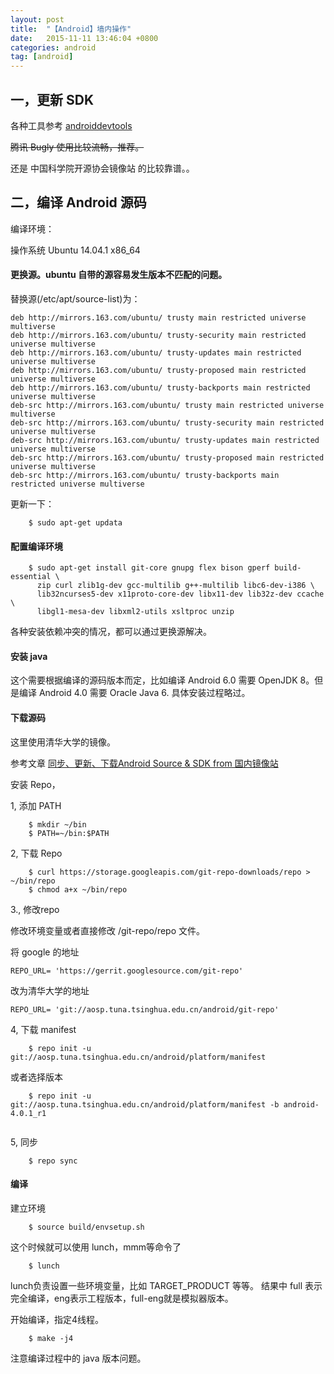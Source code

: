 ```yaml
---
layout: post
title:  "【Android】墙内操作"
date:   2015-11-11 13:46:04 +0800
categories: android
tag: [android]
---
```

## 一，更新 SDK
各种工具参考 [androiddevtools](http://www.androiddevtools.cn/index.html)

<del>腾讯 Bugly 使用比较流畅，推荐。 </del>

还是 中国科学院开源协会镜像站 的比较靠谱。。

## 二，编译 Android 源码

编译环境：

操作系统 Ubuntu 14.04.1 x86_64

#### 更换源。ubuntu 自带的源容易发生版本不匹配的问题。

替换源(/etc/apt/source-list)为：

    deb http://mirrors.163.com/ubuntu/ trusty main restricted universe multiverse
    deb http://mirrors.163.com/ubuntu/ trusty-security main restricted universe multiverse
    deb http://mirrors.163.com/ubuntu/ trusty-updates main restricted universe multiverse
    deb http://mirrors.163.com/ubuntu/ trusty-proposed main restricted universe multiverse
    deb http://mirrors.163.com/ubuntu/ trusty-backports main restricted universe multiverse
    deb-src http://mirrors.163.com/ubuntu/ trusty main restricted universe multiverse
    deb-src http://mirrors.163.com/ubuntu/ trusty-security main restricted universe multiverse
    deb-src http://mirrors.163.com/ubuntu/ trusty-updates main restricted universe multiverse
    deb-src http://mirrors.163.com/ubuntu/ trusty-proposed main restricted universe multiverse
    deb-src http://mirrors.163.com/ubuntu/ trusty-backports main restricted universe multiverse
    
更新一下：

```shell
    $ sudo apt-get updata
```

#### 配置编译环境

```shell
    $ sudo apt-get install git-core gnupg flex bison gperf build-essential \
      zip curl zlib1g-dev gcc-multilib g++-multilib libc6-dev-i386 \
      lib32ncurses5-dev x11proto-core-dev libx11-dev lib32z-dev ccache \
      libgl1-mesa-dev libxml2-utils xsltproc unzip
```

各种安装依赖冲突的情况，都可以通过更换源解决。

#### 安装 java

这个需要根据编译的源码版本而定，比如编译 Android 6.0 需要 OpenJDK 8。但是编译 Android 4.0 需要 Oracle Java 6.
具体安装过程略过。

#### 下载源码

这里使用清华大学的镜像。

参考文章 [同步、更新、下载Android Source & SDK from 国内镜像站](http://www.cnblogs.com/baizx/p/4442723.html)

安装 Repo，

1, 添加 PATH

```shell
    $ mkdir ~/bin
    $ PATH=~/bin:$PATH
```

2, 下载 Repo

```shell
    $ curl https://storage.googleapis.com/git-repo-downloads/repo > ~/bin/repo
    $ chmod a+x ~/bin/repo
```

3., 修改repo

修改环境变量或者直接修改 /git-repo/repo 文件。

将 google 的地址

    REPO_URL= 'https://gerrit.googlesource.com/git-repo'

改为清华大学的地址

    REPO_URL= 'git://aosp.tuna.tsinghua.edu.cn/android/git-repo'

4, 下载 manifest

```shell
    $ repo init -u git://aosp.tuna.tsinghua.edu.cn/android/platform/manifest
```

或者选择版本
    
```shell
    $ repo init -u git://aosp.tuna.tsinghua.edu.cn/android/platform/manifest -b android-4.0.1_r1
    
```

5, 同步

```shell
    $ repo sync
```

#### 编译

建立环境

```shell
    $ source build/envsetup.sh
```

这个时候就可以使用 lunch，mmm等命令了

```shell
    $ lunch 
```
lunch负责设置一些环境变量，比如 TARGET_PRODUCT 等等。
结果中 full 表示完全编译，eng表示工程版本，full-eng就是模拟器版本。

开始编译，指定4线程。

```shell
    $ make -j4

```
注意编译过程中的 java 版本问题。







